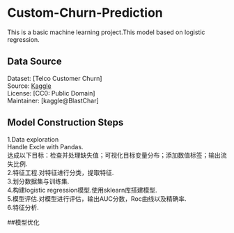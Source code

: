 # Custom-Churn-Prediction
This is a basic machine learning project.This model based on logistic regression.
## Data Source
Dataset: [Telco Customer Churn]  
Source: [Kaggle](https://www.kaggle.com/dataset-url)  
License: [CC0: Public Domain]  
Maintainer: [kaggle@BlastChar]

## Model Construction Steps
1.Data exploration  
Handle Excle with Pandas.   
达成以下目标：检查并处理缺失值；可视化目标变量分布；添加数值标签；输出流失比例.   
2.特征工程.对特征进行分类，提取特征.  
3.划分数据集与训练集.  
4.构建logistic regression模型.使用sklearn库搭建模型.  
5.模型评估.对模型进行评估，输出AUC分数，Roc曲线以及精确率.   
6.特征分析. 

 ##模型优化
